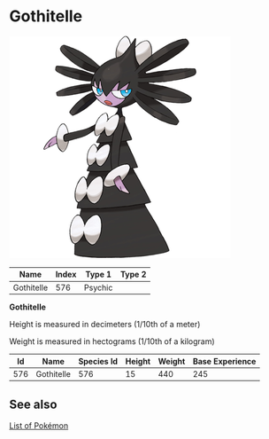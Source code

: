 # Gothitelle


![Gothitelle](images/576.png)

| **Name** | **Index** | **Type 1** | **Type 2** |
|----|----|----|----|
| Gothitelle | 576 | Psychic  |  |

**Gothitelle** 


Height is measured in decimeters (1/10th of a meter)

Weight is measured in hectograms (1/10th of a kilogram)

| **Id** | **Name** | **Species Id** | **Height** | **Weight** | **Base Experience** |
|--------|----------|----------------|------------|------------|---------------------|
| 576 | Gothitelle | 576 | 15 | 440 | 245 |


## See also

[List of Pokémon](../pokemon.md)
